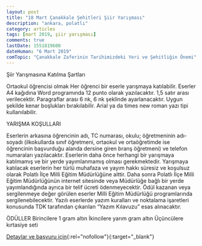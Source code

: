 ```yaml
---
layout: post
title: "18 Mart Çanakkale Şehitleri Şiir Yarışması"
description: "ankara, polatlı"
category: articles
tags: [mart 2019, şiir yarışması]
comments: true
lastDate: 1551819600
dateHuman: "6 Mart 2019"
comTopic: "Çanakkale Zaferinin Tarihimizdeki Yeri ve Şehitliğin Önemi"
---
```


Şiir Yarışmasına Katılma Şartları

Ortaokul öğrencisi olmak
Her öğrenci bir eserle yarışmaya katılabilir.
Eserler A4 kağıdına Word programında 12 punto olarak yazılacaktır. 1,5 satır arası verilecektir. Paragraflar arası 6 nk, 6 nk şeklinde ayarlanacaktır. Uygun şekilde kenar boşlukları bırakılabilir. Arial ya da times new roman yazı tipi kullanılabilir.

YARIŞMA KOŞULLARI

Eserlerin arkasına öğrencinin adı, TC numarası, okulu; öğretmeninin adı-soyadı (ilkokullarda sınıf öğretmeni, ortaokul ve ortaöğretimde ise öğrencinin başvurduğu alanda dersine giren branş öğretmeni) ve telefon numaraları yazılacaktır.
Eserlerin daha önce herhangi bir yarışmaya katılmamış ve bir yerde yayımlanmamış olması gerekmektedir.
Yarışmaya katılacak eserlerin her türlü muhafaza ve yayım hakkı süresiz ve koşulsuz olarak Polatlı İlçe Milli Eğitim Müdürlüğüne aittir. Daha sonra Polatlı İlçe Milli Eğitim Müdürlüğünün internet sitesinde veya Müdürlüğe bağlı bir yerde yayımlandığında ayrıca bir telif ücreti ödenmeyecektir.
Ödül kazanan veya sergilenmeye değer görülen eserler Milli Eğitim Müdürlüğü programlarında sergilenebilecektir.
Yazılı eserlerde yazım kuralları ve noktalama işaretleri konusunda TDK tarafından çıkarılan “Yazım Kılavuzu” esas alınacaktır.

ÖDÜLLER
Birincilere 1 gram altın
İkincilere yarım gram altın
Üçüncülere kırtasiye seti

[Detaylar ve başvuru için](http://polatliimamhatiportaokulu.meb.k12.tr/icerikler/ilcemizde-ortaokullar-arasi-siir-yarismasi-18-mart-canakkale-sehitleri_6603112.html?utm_source=edebiyatyarismalari.com&utm_medium=affiliate&utm_campaign=cpc){:rel="nofollow"}{:target="_blank"}
